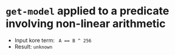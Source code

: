# `get-model` applied to a predicate involving non-linear arithmetic

* Input kore term: ` A == B ^ 256`
* Result: `unknown`
